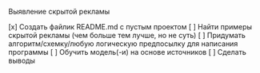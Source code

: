 Выявление скрытой рекламы

[x] Создать файлик README.md с пустым проектом
[ ] Найти примеры скрытой рекламы (чем больше тем лучше, но не суть)
[ ] Придумать алгоритм/схемку/любую логическую предпосылку для написания программы
[ ] Обучить модель(-и) на основе источников
[ ] Сделать выводы